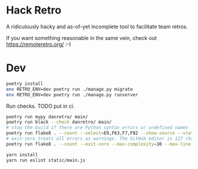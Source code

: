# Hack Retro

A ridiculously hacky and as-of-yet incomplete tool to facilitate team retros.

If you want something reasonable in the same vein, check out https://remoteretro.org/ :-)


# Dev

```sh
poetry install
env RETRO_ENV=dev poetry run ./manage.py migrate
env RETRO_ENV=dev poetry run ./manage.py runserver
```

Run checks. TODO put in ci.
```sh
poetry run mypy danretro/ main/
poetry run black --check danretro/ main/
# stop the build if there are Python syntax errors or undefined names
poetry run flake8 . --count --select=E9,F63,F7,F82 --show-source --statistics
# exit-zero treats all errors as warnings. The GitHub editor is 127 chars wide
poetry run flake8 . --count --exit-zero --max-complexity=10 --max-line-length=127 --statistics

yarn install
yarn run eslint static/main.js
```
